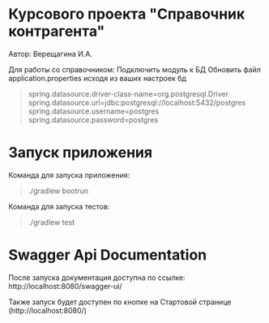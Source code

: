 # Курсового проекта "Справочник контрагента"
Автор: Верещагина И.А.

Для работы со справочником:
Подключить модуль к БД
Обновить файл application.properties исходя из ваших настроек бд

>spring.datasource.driver-class-name=org.postgresql.Driver
>spring.datasource.url=jdbc:postgresql://localhost:5432/postgres
>spring.datasource.username=postgres
>spring.datasource.password=postgres

# Запуск приложения

Команда для запуска приложения:
>./gradlew bootrun 

Команда для запуска тестов:
>./gradlew test 

# Swagger Api Documentation
После запуска документация доступна по ссылке: http://localhost:8080/swagger-ui/

Также запуск будет доступен по кнопке на Стартовой странице (http://localhost:8080/)

